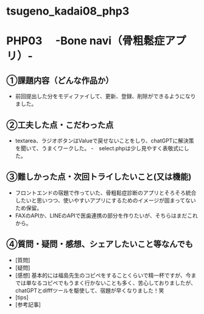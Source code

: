 # tsugeno_kadai08_php3

# PHP03　 -Bone navi（骨粗鬆症アプリ）-

## ①課題内容（どんな作品か）
- 前回提出した分をモディファイして、更新、登録、削除ができるようになりました。

## ②工夫した点・こだわった点
- textarea、ラジオボタンはValueで戻せないことをしり、chatGPTに解決策を聞いて、うまくワークした。
-　select.phpは少し見やすく表敬式にした。

## ③難しかった点・次回トライしたいこと(又は機能)
- フロントエンドの宿題で作っていた、骨粗鬆症診断のアプリとそろそろ統合したいと思いつつ、使いやすいアプリにするためのイメージが固まってないため保留。
- FAXのAPIか、LINEのAPIで医歯連携の部分を作りたいが、そちらはまだこれから。

## ④質問・疑問・感想、シェアしたいこと等なんでも
- [質問]
- [疑問]
- [感想]
基本的には福島先生のコピペをすることくらいで精一杯ですが、今までは単なるコピペでもうまく行かないことも多く、苦心しておりましたが、chatGPTとdifffツールを駆使して、宿題が早くなりました！笑
- [tips]
- [参考記事]
